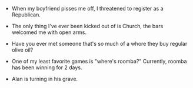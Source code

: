 
- When my boyfriend pisses me off, I threatened to register as a Republican.  
- The only thing I've ever been kicked out of is Church, the bars welcomed me with open arms.
- Have you ever met someone that's so much of a whore they buy regular olive oil?
- One of my least favorite games is "where's roomba?" Currently, roomba has been winning for 2 days.

- Alan is turning in his grave.  



